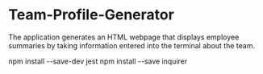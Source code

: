 # Team-Profile-Generator
The application generates an HTML webpage that displays employee summaries by taking information entered into the terminal about the team.



npm install --save-dev jest
npm install --save inquirer

